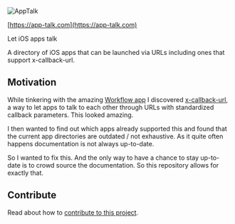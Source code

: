 ![AppTalk](https://raw.githubusercontent.com/pietropizzi/app-talk/master/src/images/logo%402x.png)

[https://app-talk.com](https://app-talk.com)

Let iOS apps talk

A directory of iOS apps that can be launched via URLs including ones that support x-callback-url.

## Motivation

While tinkering with the amazing [Workflow app](http://workflow.is) I discovered [x-callback-url](http://x-callback-url.com), a way to let apps to talk to each other through URLs with standardized callback parameters. This looked amazing.

I then wanted to find out which apps already supported this and found that the current app directories are outdated / not exhaustive. As it quite often happens documentation is not always up-to-date.

So I wanted to fix this. And the only way to have a chance to stay up-to-date is to crowd source the documentation. So this repository allows for exactly that.

## Contribute

Read about how to [contribute to this project](https://github.com/pietropizzi/app-talk/blob/master/docs/CONTRIBUTE.md).
